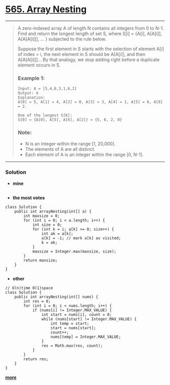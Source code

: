 # [565. Array Nesting](https://leetcode.com/problems/array-nesting/description/)
---

> A zero-indexed array A of length N contains all integers from 0 to N-1. Find and return the longest length of set S, where S[i] = {A[i], A[A[i]], A[A[A[i]]], ... } subjected to the rule below.
>
> Suppose the first element in S starts with the selection of element A[i] of index = i, the next element in S should be A[A[i]], and then A[A[A[i]]]… By that analogy, we stop adding right before a duplicate element occurs in S.
>
> ### Example 1:
> ```
> Input: A = [5,4,0,3,1,6,2]
> Output: 4
> Explanation:
> A[0] = 5, A[1] = 4, A[2] = 0, A[3] = 3, A[4] = 1, A[5] = 6, A[6] = 2.
>
> One of the longest S[K]:
> S[0] = {A[0], A[5], A[6], A[2]} = {5, 6, 2, 0}
> ```
>
> ### Note:
> * N is an integer within the range [1, 20,000].
> * The elements of A are all distinct.
> * Each element of A is an integer within the range [0, N-1].

---

### Solution

* **mine**
```
```

* **the most votes**
```
class Solution {
    public int arrayNesting(int[] a) {
        int maxsize = 0;
        for (int i = 0; i < a.length; i++) {
            int size = 0;
            for (int k = i; a[k] >= 0; size++) {
                int ak = a[k];
                a[k] = -1; // mark a[k] as visited;
                k = ak;
            }
            maxsize = Integer.max(maxsize, size);
        }
        return maxsize;
    }
}
```

* **other**
```
// O(n)time O(1)space
class Solution {
    public int arrayNesting(int[] nums) {
        int res = 0;
        for (int i = 0; i < nums.length; i++) {
            if (nums[i] != Integer.MAX_VALUE) {
                int start = nums[i], count = 0;
                while (nums[start] != Integer.MAX_VALUE) {
                    int temp = start;
                    start = nums[start];
                    count++;
                    nums[temp] = Integer.MAX_VALUE;
                }
                res = Math.max(res, count);
            }
        }
        return res;
    }
}
```
**[more](https://leetcode.com/problems/array-nesting/solution/)**
